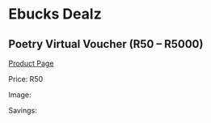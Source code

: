 
# Ebucks Dealz
## Poetry Virtual Voucher (R50 – R5000)
[Product Page](https://www.ebucks.com/web/shop/productSelected.do?prodId=280721227&catId=227677169)

Price: R50

Image: 

Savings: 


	